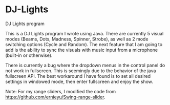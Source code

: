 # DJ-Lights
DJ Lights program

This is a DJ Lights program I wrote using Java. There are currently 5 visual modes (Beams, Dots, Madness, Spinner, Strobe), as well as 2 mode switching options (Cycle and Random). The next feature that I am going to add is the ability to sync the visuals with music input from a microphone (built-in or otherwise).

There is currently a bug where the dropdown menus in the control panel do not work in fullscreen. This is seemingly due to the behavior of the java fullscreen API. The best workaround I have found is to set all desired settings in windowed mode, then enter fullscreen and enjoy the show.

Note: For my range sliders, I modified the code from https://github.com/ernieyu/Swing-range-slider.